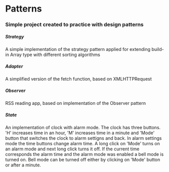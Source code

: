 # Patterns
### Simple project created to practice with design patterns

##### Strategy
A simple implementation of the strategy pattern applied for extending build-in Array type with different sorting algorithms

##### Adapter
A simplified version of the fetch function, based on XMLHTTPRequest 

##### Observer
RSS reading app, based on implementation of the Observer pattern

##### State
An implementation of clock with alarm mode. The clock has three buttons. 'H' increases time in an hour, 'M' increases time in a minute and 'Mode' button that switches the clock to alarm settigns and back. In alarm settings mode the time buttons change alarm time. A long click on 'Mode' turns on an alarm mode and next long click turns it off. If the current time corresponds the alarm time and the alarm mode was enabled a bell mode is turned on. Bell mode can be turned off either by clicking on 'Mode' button or after a minute.
